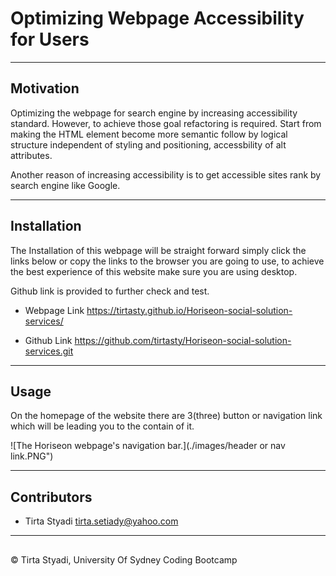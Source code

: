 # Optimizing Webpage Accessibility for Users

---

## Motivation

Optimizing the webpage for search engine by increasing accessibility standard.
However, to achieve those goal refactoring is required. Start from making the HTML 
element become more semantic follow by logical structure independent of styling and 
positioning, accessbility of alt attributes.

Another reason of increasing accessibility is to get accessible sites rank by search 
engine like Google.

---
## Installation

The Installation of this webpage will be straight forward simply click the links below or 
copy the links to the browser you are going to use, to achieve the best experience of 
this website make sure you are using desktop.

Github link is provided to further check and test.


* Webpage Link
https://tirtasty.github.io/Horiseon-social-solution-services/

* Github Link
https://github.com/tirtasty/Horiseon-social-solution-services.git

---

## Usage

On the homepage of the website there are 3(three) button or navigation link which will be 
leading you to the contain of it.

![The Horiseon webpage's navigation bar.](./images/header or nav link.PNG")

---
## Contributors

- Tirta Styadi <tirta.setiady@yahoo.com>

---

##

© Tirta Styadi, University Of Sydney Coding Bootcamp
